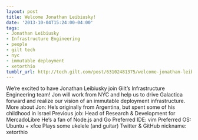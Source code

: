 ```yaml
---
layout: post
title: Welcome Jonathan Leibiusky!
date: '2013-10-04T15:24:00-04:00'
tags:
- Jonathan Leibiusky
- Infrastructure Engineering
- people
- gilt tech
- nyc
- immutable deployment
- xetorthio
tumblr_url: http://tech.gilt.com/post/63102481375/welcome-jonathan-leibiusky
---
```



We’re excited to have Jonathan Leibiusky join Gilt’s Infrastructure Engineering team! Jon will work from NYC and help us to drive Galactica forward and realize our vision of an immutable deployment infrastructure.
More about Jon:
He’s originally from Argentina, but spent some of his childhood in Israel
Previous job: Head of Research & Development for MercadoLibre
He’s a fan of Node.js and Go
Preferred IDE: vim
Preferred OS: Ubuntu + xfce
Plays some ukelele (and guitar)
Twitter & GitHub nickname: xetorthio
